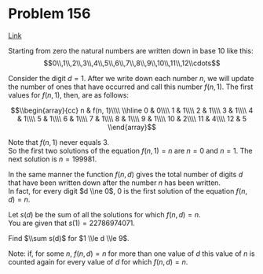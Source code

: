 # Problem 156

[Link](https://projecteuler.net/problem=156)

Starting from zero the natural numbers are written down in base $10$ like this:  
$$0\\,1\\,2\\,3\\,4\\,5\\,6\\,7\\,8\\,9\\,10\\,11\\,12\\cdots$$ 

Consider the digit $d=1$. After we write down each number $n$, we will update the number of ones that have occurred and call this number $f(n,1)$. The first values for $f(n,1)$, then, are as follows:

$$\\begin{array}{cc} n & f(n, 1)\\\\ \\hline 0 & 0\\\\ 1 & 1\\\\ 2 & 1\\\\ 3 & 1\\\\ 4 & 1\\\\ 5 & 1\\\\ 6 & 1\\\\ 7 & 1\\\\ 8 & 1\\\\ 9 & 1\\\\ 10 & 2\\\\ 11 & 4\\\\ 12 & 5 \\end{array}$$

Note that $f(n,1)$ never equals $3$.  
So the first two solutions of the equation $f(n,1)=n$ are $n=0$ and $n=1$. The next solution is $n=199981$.

In the same manner the function $f(n,d)$ gives the total number of digits $d$ that have been written down after the number $n$ has been written.  
In fact, for every digit $d \\ne 0$, $0$ is the first solution of the equation $f(n,d)=n$.

Let $s(d)$ be the sum of all the solutions for which $f(n,d)=n$.  
You are given that $s(1)=22786974071$.

Find $\\sum s(d)$ for $1 \\le d \\le 9$.

Note: if, for some $n$, $f(n,d)=n$ for more than one value of $d$ this value of $n$ is counted again for every value of $d$ for which $f(n,d)=n$.
